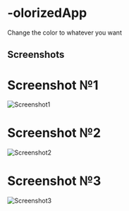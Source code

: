 # -olorizedApp

Change the color to whatever you want

## Screenshots

# Screenshot №1
![Screenshot1](https://github.com/Simimi-dot/-olorizedApp/blob/main/СolorizedApp/Screenshots/Screenshot01.png?raw=true)
# Screenshot №2
![Screenshot2](https://github.com/Simimi-dot/-olorizedApp/blob/main/СolorizedApp/Screenshots/Screenshot02.png?raw=true)
# Screenshot №3
![Screenshot3](https://github.com/Simimi-dot/-olorizedApp/blob/main/СolorizedApp/Screenshots/Screenshot03.png?raw=true)
